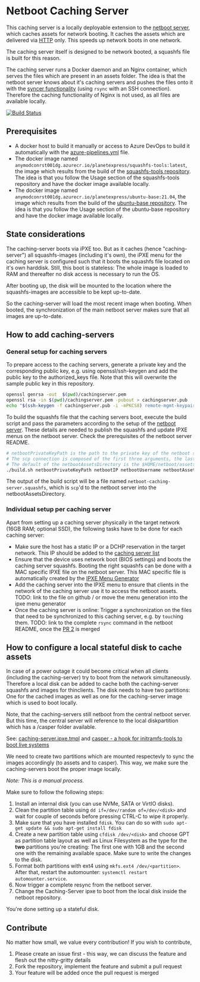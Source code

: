 # Netboot Caching Server

This caching server is a locally deployable extension to the [netboot server](https://github.com/DigitecGalaxus/netboot), which caches assets for network booting. It caches the assets which are delivered via [HTTP](https://github.com/DigitecGalaxus/netboot/tree/main/netboot-services/http) only. This speeds up network boots in one network.

The caching server itself is designed to be network booted, a squashfs file is built for this reason.

The caching server runs a Docker daemon and an Nginx container, which serves the files which are present in an assets folder. The idea is that the netboot server knows about it's caching servers and pushes the files onto it with the [syncer functionality](https://github.com/DigitecGalaxus/netboot/tree/main/netboot-services/sync) (using `rsync` with an SSH connection). Therefore the caching functionality of Nginx is not used, as all files are available locally.

[![Build Status](https://digitecgalaxus.visualstudio.com/SystemEngineering/_apis/build/status/caching-server?branchName=main)](https://digitecgalaxus.visualstudio.com/SystemEngineering/_build/latest?definitionId=1184&branchName=main)

## Prerequisites

- A docker host to build it manually or access to Azure DevOps to build it automatically with the [azure-pipelines.yml](azure-pipelines.yml) file.
- The docker image named `anymodconrst001dg.azurecr.io/planetexpress/squashfs-tools:latest`, the image which results from the build of the [squashfs-tools repository](https://github.com/DigitecGalaxus/squashfs-tools). The idea is that you follow the Usage section of the squashfs-tools repository and have the docker image available locally.
- The docker image named `anymodconrst001dg.azurecr.io/planetexpress/ubuntu-base:21.04`, the image which results from the build of the [ubuntu-base repository](https://github.com/DigitecGalaxus/ubuntu-base). The idea is that you follow the Usage section of the ubuntu-base repository and have the docker image available locally.

## State considerations

The caching-server boots via iPXE too. But as it caches (hence "caching-server") all squashfs-images (including it's own), the iPXE menu for the caching server is configured such that it boots the squashfs file located on it's own harddisk. Still, this boot is stateless: The whole image is loaded to RAM and thereafter no disk access is necessary to run the OS.

After booting up, the disk will be mounted to the location where the squashfs-images are accessible to be kept up-to-date.

So the caching-server will load the most recent image when booting. When booted, the synchronization of the main netboot server makes sure that all images are up-to-date.

## How to add caching-servers

### General setup for caching servers

To prepare access to the caching servers, generate a private key and the corresponding public key, e.g. using openssl/ssh-keygen and add the public key to the authorized_keys file. Note that this will overwrite the sample public key in this repository.

```sh
openssl genrsa -out  $(pwd)/cachingserver.pem
openssl rsa -in $(pwd)/cachingserver.pem -pubout > cachingserver.pub
echo "$(ssh-keygen -f cachingserver.pub -i -mPKCS8) remote-mgmt-keypair" > $(pwd)/fs/authorized_keys
```

To build the squashfs file that the caching servers boot, execute the build script and pass the parameters according to the setup of the [netboot server](https://github.com/DigitecGalaxus/netboot). These details are needed to publish the squashfs and update IPXE menus on the netboot server. Check the prerequisites of the netboot server README.

```sh
# netbootPrivateKeyPath is the path to the private key of the netboot server, that hosts the squashfs files and menus
# The scp connection is composed of the first three arguments, the last is a path on the netboot server itself, where assets are be stored
# The default of the netbootAssetsDirectory is the $HOME/netboot/assets directory, where $HOME is the home directory of the netbootUsername user on the netboot server.
./build.sh netbootPrivateKeyPath netbootIP netbootUsername netbootAssetsDirectory
```

The output of the build script will be a file named `netboot-caching-server.squashfs`, which is `scp`'d to the netboot server into the netbootAssetsDirectory.

### Individual setup per caching server

Apart from setting up a caching server physically in the target network (16GB RAM; optional SSD), the following tasks have to be done for each caching server:

- Make sure the host has a static IP or a DCHP reservation in the target network. This IP should be added to the [caching server list](https://github.com/DigitecGalaxus/netboot/blob/main/netboot-services/cachingServerFetcher/caching_server_list.json)
- Ensure that the device uses network boot (BIOS settings) and boots the caching server squashfs. Booting the right squashfs can be done with a MAC specific IPXE file on the netboot server. This MAC specific file is automatically created by the [IPXE Menu Generator](https://github.com/DigitecGalaxus/netboot/tree/main/netboot-services/ipxeMenuGenerator)
- Add the caching server into the IPXE menu to ensure that clients in the network of the caching server use it to access the netboot assets.
TODO: link to the file on github / or move the menu generation into the ipxe menu generator
- Once the caching server is online: Trigger a synchronization on the files that need to be synchronized to this caching server, e.g. by `touch`ing them.
TODO: link to the complete `rsync` command in the netboot README, once the [PR 2](https://github.com/DigitecGalaxus/netboot/pull/2) is merged

## How to configure a local stateful disk to cache assets

In case of a power outage it could become critical when all clients (including the caching-server) try to boot from the network simultaneously. Therefore a local disk can be added to cache both the caching-server squashfs and images for thinclients. The disk needs to have two partitions: One for the cached images as well as one for the caching-server image which is used to boot locally.

Note, that the caching-servers still netboot from the central netboot server. But this time, the central server will reference to the local diskpartition which has a /casper folder available.

See: [caching-server.ipxe.tmpl](https://github.com/DigitecGalaxus/netboot/blob/main/netboot-services/ipxeMenuGenerator/caching-server.ipxe.tmpl) and [casper - a hook for initramfs-tools to boot live systems](https://manpages.ubuntu.com/manpages/hirsute/man7/casper.7.html)

We need to create two partitions which are mounted respectevly to sync the images accordingly (to assets and to casper). This way, we make sure the caching-servers boot the proper image locally.

_Note: This is a manual process._

Make sure to follow the following steps:

1. Install an internal disk (you can use NVMe, SATA or VirtIO disks).
2. Clean the partition table using `dd if=/dev/random of=/dev/<disk>` and wait for couple of seconds before pressing CTRL-C to wipe it properly.
3. Make sure that you have installed `fdisk`. You can do so with `sudo apt-get update && sudo apt-get install fdisk`
4. Create a new partition table using `cfdisk /dev/<disk>` and choose GPT as partition table layout as well as Linux Filesystem as the type for the **two** partitions you're creating: The first one with 1GB and the second one with the remaining available space. Make sure to write the changes to the disk.
5. Format both partitions with ext4 using `mkfs.ext4 /dev/<partition>`. After that, restart the automounter: `systemctl restart automounter.service`.
6. Now trigger a complete resync from the netboot server.
7. Change the Caching-Server ipxe to boot from the local disk inside the netboot repository.

You're done setting up a stateful disk.

## Contribute

No matter how small, we value every contribution! If you wish to contribute,

1. Please create an issue first - this way, we can discuss the feature and flesh out the nitty-gritty details
2. Fork the repository, implement the feature and submit a pull request
3. Your feature will be added once the pull request is merged
